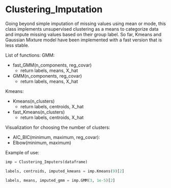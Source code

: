 # Clustering_Imputation
Going beyond simple imputation of missing values using mean or mode, this class implements unsupervised clustering as a means to categorize data and impute missing values based on their group label. So far, Kmeans and Gaussian Mixture model have been implemented with a fast version that is less stable.

List of functions:
GMM:
- fast_GMM(n_components, reg_covar)
  - return labels, means, X_hat
- GMM(n_components, reg_covar)
  - return labels, means, X_hat
  
Kmeans:
- Kmeans(n_clusters)
  - return labels, centroids, X_hat
- fast_Kmeans(n_clusters)
  - return labels, centroids, X_hat

Visualization for choosing the number of clusters:
- AIC_BIC(minimum, maximum, reg_covar):
- Elbow(minimum, maximum)


Example of use:

```python
imp = Clustering_Imputers(dataframe)

labels, centroids, imputed_kmeans = imp.Kmeans(9)[2]

labels, means, imputed_gmm = imp.GMM(3, 1e-5)[2]
```
